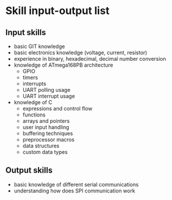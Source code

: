 # Skill input-output list

## Input skills
- basic GIT knowledge
- basic electronics knowledge (voltage, current, resistor)
- experience in binary, hexadecimal, decimal number conversion
- knowledge of ATmega168PB architecture
    - GPIO
    - timers
    - interrupts
    - UART polling usage
	- UART interrupt usage
- knowledge of C
    - expressions and control flow
    - functions
    - arrays and pointers
    - user input handling
    - buffering techniques
    - preprocessor macros
    - data structures
    - custom data types

## Output skills
- basic knowledge of different serial communications
- understanding how does SPI communication work
